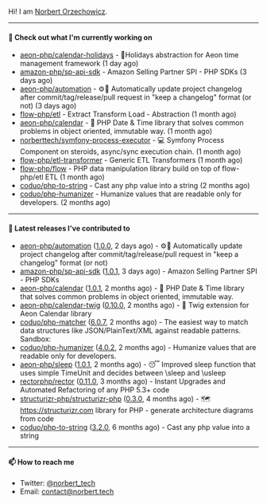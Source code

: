 Hi!
I am [Norbert Orzechowicz](https://norbert.tech/).

---

#### 👷 Check out what I'm currently working on

- [aeon-php/calendar-holidays](https://github.com/aeon-php/calendar-holidays) - 🎄Holidays abstraction for Aeon time management framework  (1 day ago)
- [amazon-php/sp-api-sdk](https://github.com/amazon-php/sp-api-sdk) - Amazon Selling Partner SPI - PHP SDKs (3 days ago)
- [aeon-php/automation](https://github.com/aeon-php/automation) - ⚙️📝 Automatically update project changelog after commit/tag/release/pull request in &#34;keep a changelog&#34; format (or not)  (3 days ago)
- [flow-php/etl](https://github.com/flow-php/etl) - Extract Transform Load - Abstraction (1 month ago)
- [aeon-php/calendar](https://github.com/aeon-php/calendar) - 📅 PHP Date &amp; Time library that solves common problems in object oriented, immutable way.  (1 month ago)
- [norberttech/symfony-process-executor](https://github.com/norberttech/symfony-process-executor) - 💻 Symfony Process Component on steroids, async/sync execution chain. (1 month ago)
- [flow-php/etl-transformer](https://github.com/flow-php/etl-transformer) - Generic ETL Transformers (1 month ago)
- [flow-php/flow](https://github.com/flow-php/flow) - PHP data manipulation library build on top of flow-php/etl ETL  (1 month ago)
- [coduo/php-to-string](https://github.com/coduo/php-to-string) - Cast any php value into a string  (2 months ago)
- [coduo/php-humanizer](https://github.com/coduo/php-humanizer) - Humanize values that are readable only for developers. (2 months ago)

---

#### 🔭 Latest releases I've contributed to

- [aeon-php/automation](https://github.com/aeon-php/automation) ([1.0.0](https://github.com/aeon-php/automation/releases/tag/1.0.0), 2 days ago) - ⚙️📝 Automatically update project changelog after commit/tag/release/pull request in &#34;keep a changelog&#34; format (or not) 
- [amazon-php/sp-api-sdk](https://github.com/amazon-php/sp-api-sdk) ([1.0.1](https://github.com/amazon-php/sp-api-sdk/releases/tag/1.0.1), 3 days ago) - Amazon Selling Partner SPI - PHP SDKs
- [aeon-php/calendar](https://github.com/aeon-php/calendar) ([1.0.1](https://github.com/aeon-php/calendar/releases/tag/1.0.1), 2 months ago) - 📅 PHP Date &amp; Time library that solves common problems in object oriented, immutable way. 
- [aeon-php/calendar-twig](https://github.com/aeon-php/calendar-twig) ([0.10.0](https://github.com/aeon-php/calendar-twig/releases/tag/0.10.0), 2 months ago) - 🌱 Twig extension for Aeon Calendar library 
- [coduo/php-matcher](https://github.com/coduo/php-matcher) ([6.0.7](https://github.com/coduo/php-matcher/releases/tag/6.0.7), 2 months ago) - The easiest way to match data structures like JSON/PlainText/XML against readable patterns. Sandbox:
- [coduo/php-humanizer](https://github.com/coduo/php-humanizer) ([4.0.2](https://github.com/coduo/php-humanizer/releases/tag/4.0.2), 2 months ago) - Humanize values that are readable only for developers.
- [aeon-php/sleep](https://github.com/aeon-php/sleep) ([1.0.1](https://github.com/aeon-php/sleep/releases/tag/1.0.1), 2 months ago) - 😴 Improved sleep function that uses simple TimeUnit and decides between \sleep and \usleep
- [rectorphp/rector](https://github.com/rectorphp/rector) ([0.11.0](https://github.com/rectorphp/rector/releases/tag/0.11.0), 3 months ago) - Instant Upgrades and Automated Refactoring of any PHP 5.3&#43; code
- [structurizr-php/structurizr-php](https://github.com/structurizr-php/structurizr-php) ([0.3.0](https://github.com/structurizr-php/structurizr-php/releases/tag/0.3.0), 4 months ago) - 🗺 https://structurizr.com library for PHP - generate architecture diagrams from code
- [coduo/php-to-string](https://github.com/coduo/php-to-string) ([3.2.0](https://github.com/coduo/php-to-string/releases/tag/3.2.0), 6 months ago) - Cast any php value into a string 

---

#### 📫 How to reach me

- Twitter: [@norbert_tech](https://twitter.com/norbert_tech)
- Email: [contact@norbert.tech](mailto://contact@norbert.tech)